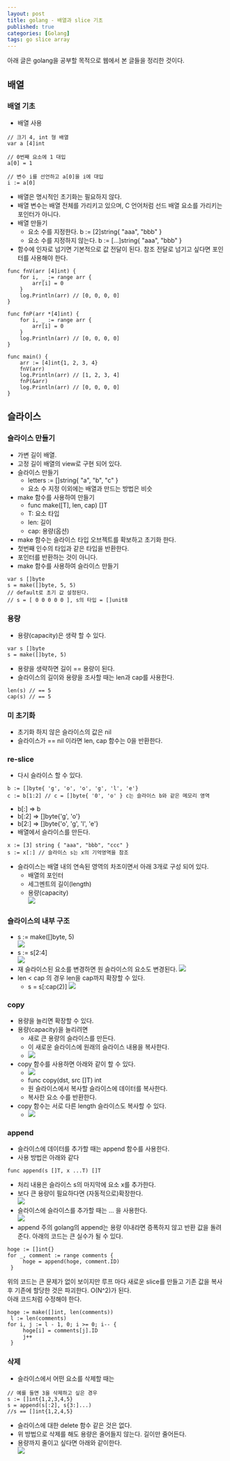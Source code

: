 ```yaml
---
layout: post
title: golang - 배열과 slice 기초
published: true
categories: [Golang]
tags: go slice array
---
```

아래 글은 golang을 공부할 목적으로 웹에서 본 글들을 정리한 것이다.  
  
## 배열 
  
### 배열 기초
- 배열 사용  
  
```
// 크기 4, int 형 배열
var a [4]int

// 0번째 요소에 1 대입
a[0] = 1

// 변수 i를 선언하고 a[0]을 i에 대입
i := a[0]
```  
  
- 배열은 명시적인 초기화는 필요하지 않다.
- 배열 변수는 배열 전체를 가리키고 있으며, C 언어처럼 선드 배열 요소를 가리키는 포인터가 아니다.
- 배열 만들기
    - 요소 수를 지정한다. b := [2]string{ "aaa", "bbb" }
	- 요소 수를 지정하지 않는다. b := [...]string{ "aaa", "bbb" }
- 함수에 인자로 넘기면 기본적으로 값 전달이 된다. 참조 전달로 넘기고 싶다면 포인터를 사용해야 한다.   
  
```
func fnV(arr [4]int) {
	for i, _ := range arr {
		arr[i] = 0
	}
	log.Println(arr) // [0, 0, 0, 0]
}

func fnP(arr *[4]int) {
	for i, _ := range arr {
		arr[i] = 0
	}
	log.Println(arr) // [0, 0, 0, 0]
}

func main() {
	arr := [4]int{1, 2, 3, 4}
	fnV(arr)
	log.Println(arr) // [1, 2, 3, 4]
	fnP(&arr)
	log.Println(arr) // [0, 0, 0, 0]
}
```  
    
## 슬라이스
  
### 슬라이스 만들기
- 가변 길이 배열.
- 고정 길이 배열의 view로 구현 되어 있다.
- 슬라이스 만들기
    - letters := []string{ "a", "b", "c" }
	- 요소 수 지정 이외에는 배열과 만드는 방법은 비슷
- make 함수를 사용하여 만들기
    - func make([T], len, cap) []T
	- T: 요소 타입
	- len: 길이
	- cap: 용량(옵션)
- make 함수는 슬라이스 타입 오브젝트를 확보하고 초기화 한다.
- 첫번째 인수의 타입과 같은 타입을 반환한다.
- 포인터를 반환하는 것이 아니다.
- make 함수를 사용하여 슬라이스 만들기  
  
```
var s []byte
s = make([]byte, 5, 5)
// default로 초기 값 설정된다.
// s = [ 0 0 0 0 0 ], s의 타입 = []unit8
```
  
  
### 용량
- 용량(capacity)은 생략 할 수 있다.  
  
```
var s []byte
s = make([]byte, 5)
```  
  
- 용량을 생략하면 길이 == 용량이 된다.
- 슬라이스의 길이와 용량을 조사할 때는 len과 cap를 사용한다.  
  
```
len(s) // == 5
cap(s) // == 5
```
  
  
### 미 초기화
- 초기화 하지 않은 슬라이스의 값은 nil
- 슬라이스가 == nil 이라면 len, cap 함수는 0을 반환한다.
  
    
### re-slice
- 다시 슬라이스 할 수 있다.  
  
```
b := []byte{ 'g', 'o', 'o', 'g', 'l', 'e'}
c := b[1:2] // c = []byte{ '0', 'o' } c는 슬라이스 b와 같은 메모리 영역
```  
  
- b[:] => b
- b[:2] => []byte{'g', 'o'}
- b[2:] => []byte{'o', 'g', 'l', 'e'}
- 배열에서 슬라이스를 만든다.  
  
```
x := [3] string { "aaa", "bbb", "ccc" }
s := x[:] // 슬라이스 s는 x의 기억영역을 참조
```  
  
- 슬라이스는 배열 내의 연속된 영역의 차조이면서 아래 3개로 구성 되어 있다.    
    - 배열의 포인터
    - 세그멘트의 길이(length)
    - 용량(capacity)  
![](/images/2018/golang/0006.PNG)  
  
  
### 슬라이스의 내부 구조
- s := make([]byte, 5)  
![](/images/2018/golang/0007.PNG)   
- s := s[2:4]  
![](/images/2018/golang/0008.PNG)   
- 재 슬라이스된 요소를 변경하면 원 슬라이스의 요소도 변경된다.
![](/images/2018/golang/0009.PNG)  
- len < cap 의 경우 len을 cap까지 확장할 수 있다.
    - s = s[:cap(2)]
![](/images/2018/golang/0010.PNG)  
  
  
### copy
- 용량을 늘리면 확장할 수 있다.
- 용량(capacity)을 늘리려면
    - 새로 큰 용량의 슬라이스를 만든다.
    - 이 새로운 슬라이스에 원래의 슬라이스 내용을 복사한다.
    - ![](/images/2018/golang/0011.PNG)  
- copy 함수를 사용하면 아래와 같이 할 수 있다.
    - ![](/images/2018/golang/0012.PNG)  
    - func copy(dst, src []T) int
    - 원 슬라이스에서 복사할 슬라이스에 데이터를 복사한다.
    - 복사한 요소 수를 반환한다.
- copy 함수는 서로 다른 length 슬라이스도 복사할 수 있다.
    - ![](/images/2018/golang/0013.PNG)  
  
  
### append
- 슬라이스에 데이터를 추가할 때는 append 함수를 사용한다.
- 사용 방법은 아래와 같다  
  
```
func append(s []T, x ...T) []T
```  
  
- 처리 내용은 슬라이스 s의 마지막에 요소 x를 추가한다.
- 보다 큰 용량이 필요하다면 (자동적으로)확장한다.  
![](/images/2018/golang/0014.PNG)   
- 슬라이스에 슬라이스를 추가할 때는 ... 을 사용한다.  
![](/images/2018/golang/0015.PNG)  
- append 주의
golang의 append는 용량 이내라면 증폭하지 않고 반환 값을 돌려준다. 아래의 코드는 큰 실수가 될 수 있다.     
  
```
hoge := []int{}
for _, comment := range comments {
     hoge = append(hoge, comment.ID)
 }
```   
  
위의 코드는 큰 문제가 없이 보이지만 루프 마다 새로운 slice를 만들고 기존 값을 복사 후 기존에 할당한 것은 파괴한다. O(N^2)가 된다.  
아래 코드처럼 수정해야 한다.  
  
```
hoge := make([]int, len(comments))
 l := len(comments)
for i, j := l - 1, 0; i >= 0; i-- {
     hoge[i] = comments[j].ID
     j++
 } 
```  
  
  
### 삭제
- 슬라이스에서 어떤 요소를 삭제할 때는  
  
```
// 예를 들면 3을 삭제하고 싶은 경우
s := []int{1,2,3,4,5}
s = append(s[:2], s{3:]...)
//s == []int{1,2,4,5}
```  
    
- 슬라이스에 대한 delete 함수 같은 것은 없다. 
- 위 방법으로 삭제를 해도 용량은 줄어들지 않는다. 길이만 줄어든다.
- 용량까지 줄이고 싶다면 아래와 같이한다.  
![](/images/2018/golang/0016.PNG)  
  
  